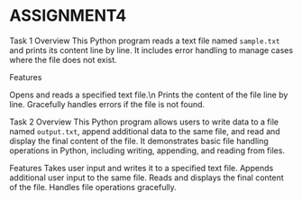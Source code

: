 # ASSIGNMENT4

Task 1
Overview
This Python program reads a text file named `sample.txt` and prints its content line by line. It includes error handling to manage cases where the file does not exist.

Features

Opens and reads a specified text file.\n
Prints the content of the file line by line.
Gracefully handles errors if the file is not found.

Task 2
Overview
This Python program allows users to write data to a file named `output.txt`, append additional data to the same file, and read and display the final content of the file. It demonstrates basic file handling operations in Python, including writing, appending, and reading from files.

Features
Takes user input and writes it to a specified text file.
Appends additional user input to the same file.
Reads and displays the final content of the file.
Handles file operations gracefully.

